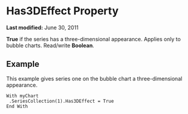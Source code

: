 
# Has3DEffect Property

 **Last modified:** June 30, 2011

 **True** if the series has a three-dimensional appearance. Applies only to bubble charts. Read/write **Boolean**.

## Example

This example gives series one on the bubble chart a three-dimensional appearance.


```
With myChart 
 .SeriesCollection(1).Has3DEffect = True 
End With
```

